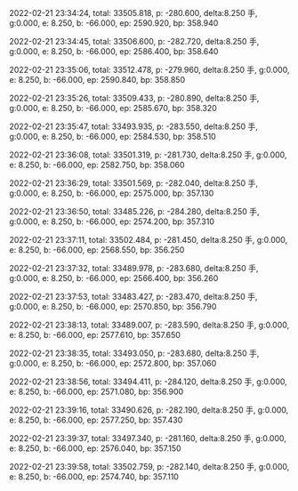 2022-02-21 23:34:24, total: 33505.818, p: -280.600, delta:8.250 手, g:0.000, e: 8.250, b: -66.000, ep: 2590.920, bp: 358.940

2022-02-21 23:34:45, total: 33506.600, p: -282.720, delta:8.250 手, g:0.000, e: 8.250, b: -66.000, ep: 2586.400, bp: 358.640

2022-02-21 23:35:06, total: 33512.478, p: -279.960, delta:8.250 手, g:0.000, e: 8.250, b: -66.000, ep: 2590.840, bp: 358.850

2022-02-21 23:35:26, total: 33509.433, p: -280.890, delta:8.250 手, g:0.000, e: 8.250, b: -66.000, ep: 2585.670, bp: 358.320

2022-02-21 23:35:47, total: 33493.935, p: -283.550, delta:8.250 手, g:0.000, e: 8.250, b: -66.000, ep: 2584.530, bp: 358.510

2022-02-21 23:36:08, total: 33501.319, p: -281.730, delta:8.250 手, g:0.000, e: 8.250, b: -66.000, ep: 2582.750, bp: 358.060

2022-02-21 23:36:29, total: 33501.569, p: -282.040, delta:8.250 手, g:0.000, e: 8.250, b: -66.000, ep: 2575.000, bp: 357.130

2022-02-21 23:36:50, total: 33485.226, p: -284.280, delta:8.250 手, g:0.000, e: 8.250, b: -66.000, ep: 2574.200, bp: 357.310

2022-02-21 23:37:11, total: 33502.484, p: -281.450, delta:8.250 手, g:0.000, e: 8.250, b: -66.000, ep: 2568.550, bp: 356.250

2022-02-21 23:37:32, total: 33489.978, p: -283.680, delta:8.250 手, g:0.000, e: 8.250, b: -66.000, ep: 2566.400, bp: 356.260

2022-02-21 23:37:53, total: 33483.427, p: -283.470, delta:8.250 手, g:0.000, e: 8.250, b: -66.000, ep: 2570.850, bp: 356.790

2022-02-21 23:38:13, total: 33489.007, p: -283.590, delta:8.250 手, g:0.000, e: 8.250, b: -66.000, ep: 2577.610, bp: 357.650

2022-02-21 23:38:35, total: 33493.050, p: -283.680, delta:8.250 手, g:0.000, e: 8.250, b: -66.000, ep: 2572.800, bp: 357.060

2022-02-21 23:38:56, total: 33494.411, p: -284.120, delta:8.250 手, g:0.000, e: 8.250, b: -66.000, ep: 2571.080, bp: 356.900

2022-02-21 23:39:16, total: 33490.626, p: -282.190, delta:8.250 手, g:0.000, e: 8.250, b: -66.000, ep: 2577.250, bp: 357.430

2022-02-21 23:39:37, total: 33497.340, p: -281.160, delta:8.250 手, g:0.000, e: 8.250, b: -66.000, ep: 2576.040, bp: 357.150

2022-02-21 23:39:58, total: 33502.759, p: -282.140, delta:8.250 手, g:0.000, e: 8.250, b: -66.000, ep: 2574.740, bp: 357.110